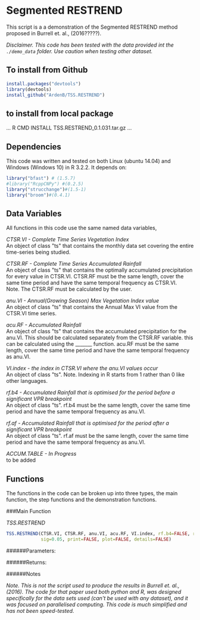 # Segmented RESTREND

This script is a a demonstration of the Segmented RESTREND method proposed in Burrell et. al., (2016?????). 

*Disclaimer. This code has been tested with the data provided int the `./demo_data` folder. Use caution when testing other dataset.*
## To install from Github
```R
install.packages("devtools")
library(devtools)
install_github("ArdenB/TSS.RESTREND")

```
## to install from local package
...
R CMD INSTALL TSS.RESTREND_0.1.031.tar.gz 
...

## Dependencies 

This code was written and tested on both Linux (ubuntu 14.04) and Windows (Windows 10) in R 3.2.2. It depends on:
```R
library("bfast") # (1.5.7)
#library("RcppCNPy") #(0.2.5)
library("strucchange")#(1.5-1)
library("broom")#(0.4.1)
```
## Data Variables

All functions in this code use the same named data variables, 

*CTSR.VI - Complete Time Series Vegetation Index*     
An object of class "ts" that contains the monthly data set covering the entire time-series being studied.  

*CTSR.RF - Complete Time Series Accumulated Rainfall*   
An object of class "ts" that contains the optimally accumulated precipitation for every value in CTSR.VI. CTSR.RF must be the same length, cover the same time period and have the same temporal frequency as CTSR.VI.   
Note. The CTSR.RF must be calculated by the user.  

*anu.VI - Annual(Growing Season) Max Vegetation Index value*    
An object of class "ts" that contains the Annual Max VI value from the CTSR.VI time series.  

*acu.RF - Accumulated Rainfall*     
An object of class "ts" that contains the accumulated precipitation for the anu.VI. This should be calculated separately from the CTSR.RF variable.  this can be calculated using the _______ function.  acu.RF must be the same length, cover the same time period and have the same temporal frequency as anu.VI.   

*VI.index - the index in CTSR.VI where the anu.VI values occur*   
An object of class "ts". Note. Indexing in R starts from 1 rather than 0 like other languages.  

*rf.b4 - Accumulated Rainfall that is optimised for the period before a significant VPR breakpoint*     
An object of class "ts". rf.b4 must be the same length, cover the same time period and have the same temporal frequency as anu.VI.   

*rf.af - Accumulated Rainfall that is optimised for the period after a significant VPR breakpoint*    
An object of class "ts". rf.af must be the same length, cover the same time period and have the same temporal frequency as anu.VI.   

*ACCUM.TABLE - In Progress*     
to be added


## Functions

The functions in the code can be broken up into three types, the main function, the step functions and the demonstration functions.

###Main Function

*TSS.RESTREND*
```R
TSS.RESTREND(CTSR.VI, CTSR.RF, anu.VI, acu.RF, VI.index, rf.b4=FALSE, rf.af=FALSE, 
             sig=0.05, print=FALSE, plot=FALSE, details=FALSE)
```
######Parameters: 

######Returns:  

######Notes 



_Note. This is not the script used to produce the results in Burrell et. al., (2016). The code for that paper used both python and R, was designed specifically for the data sets used (can't be used with any dataset), and it was focused on parallelised computing. This code is much simplified and has not been speed-tested._   
